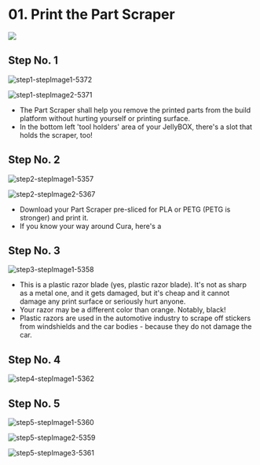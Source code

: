 # 01. Print the Part Scraper

![](https://d17kynu4zpq5hy.cloudfront.net/igi/imade3d/qjGLgeBDwMWUYLCG.medium)

## Step No. 1

![step1-stepImage1-5372](https://d17kynu4zpq5hy.cloudfront.net/igi/imade3d/iZMJa55rENPu6UkR.medium)

![step1-stepImage2-5371](https://d17kynu4zpq5hy.cloudfront.net/igi/imade3d/XF3lHPp1pYuLb1mC.medium)

- The Part Scraper shall help you remove the printed parts from the build platform without hurting yourself or printing surface.
- In the bottom left 'tool holders' area of your JellyBOX, there's a slot that holds the scraper, too!

## Step No. 2

![step2-stepImage1-5357](https://d17kynu4zpq5hy.cloudfront.net/igi/imade3d/6CCGpiudwYZVFBwd.medium)

![step2-stepImage2-5367](https://d17kynu4zpq5hy.cloudfront.net/igi/imade3d/ZOPQ5gE41tVTnIKF.medium)

- Download your Part Scraper pre-sliced for PLA or PETG (PETG is stronger) and print it.
- If you know your way around Cura, here's a

## Step No. 3

![step3-stepImage1-5358](https://d17kynu4zpq5hy.cloudfront.net/igi/imade3d/l2QWKmVpv1OYglGX.medium)

- This is a plastic razor blade (yes, plastic razor blade). It's not as sharp as a metal one, and it gets damaged, but it's cheap and it cannot damage any print surface or seriously hurt anyone.
- Your razor may be a different color than orange. Notably, black!
- Plastic razors are used in the automotive industry to scrape off stickers from windshields and the car bodies - because they do not damage the car.

## Step No. 4

![step4-stepImage1-5362](https://d17kynu4zpq5hy.cloudfront.net/igi/imade3d/6JVEHNpu3I2m2XM2.medium)


## Step No. 5

![step5-stepImage1-5360](https://d17kynu4zpq5hy.cloudfront.net/igi/imade3d/RIU3saEkN3mTJyGP.medium)

![step5-stepImage2-5359](https://d17kynu4zpq5hy.cloudfront.net/igi/imade3d/TXgpmFBLB5pdyBtj.medium)

![step5-stepImage3-5361](https://d17kynu4zpq5hy.cloudfront.net/igi/imade3d/hOWFsDEsVCwFbKaW.medium)
